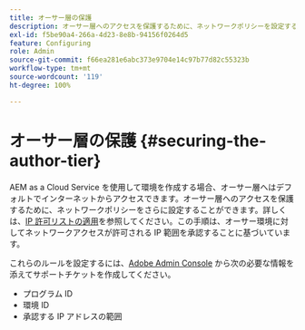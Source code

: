 ```yaml
---
title: オーサー層の保護
description: オーサー層へのアクセスを保護するために、ネットワークポリシーを設定する方法を説明します。
exl-id: f5be90a4-266a-4d23-8e8b-94156f0264d5
feature: Configuring
role: Admin
source-git-commit: f66ea281e6abc373e9704e14c97b77d82c55323b
workflow-type: tm+mt
source-wordcount: '119'
ht-degree: 100%

---
```


# オーサー層の保護 {#securing-the-author-tier}

AEM as a Cloud Service を使用して環境を作成する場合、オーサー層へはデフォルトでインターネットからアクセスできます。オーサー層へのアクセスを保護するために、ネットワークポリシーをさらに設定することができます。詳しくは、[IP 許可リストの適用](https://experienceleague.adobe.com/docs/experience-manager-cloud-service/content/implementing/using-cloud-manager/ip-allow-lists/apply-allow-list.html?lang=ja)を参照してください。この手順は、オーサー環境に対してネットワークアクセスが許可される IP 範囲を承認することに基づいています。

これらのルールを設定するには、[Adobe Admin Console](https://adminconsole.adobe.com/) から次の必要な情報を添えてサポートチケットを作成してください。

* プログラム ID
* 環境 ID
* 承認する IP アドレスの範囲

